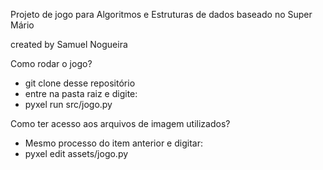 Projeto de jogo para Algoritmos e Estruturas de dados baseado no Super Mário

created by Samuel Nogueira

Como rodar o jogo?

- git clone desse repositório
- entre na pasta raiz e digite:
- pyxel run src/jogo.py

Como ter acesso aos arquivos de imagem utilizados?

- Mesmo processo do item anterior e digitar:
- pyxel edit assets/jogo.py